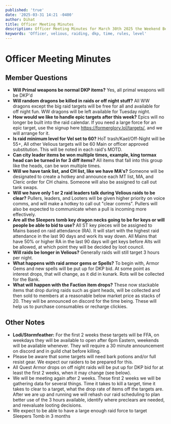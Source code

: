 ```yaml
---
published: 'true'
date: '2025-03-31 14:21 -0400'
author: Dihat
title: Officer Meeting Minutes
description: Officer Meeting Minutes for March 30th 2025 the Weekend Before Velious
keywords: 'Officer, velious, raiding, dkp, time, rules, level'
---
```

# Officer Meeting Minutes

## Member Questions

- **Will Primal weapons be normal DKP items?** Yes, all primal weapons will be DKP'd
- **Will random dragons be killed in raids or off night stuff?** All WW dragons except the big raid targets will be free for all and available for off night fun. WW dragons will be left available for Tuesday night.
- **How would we like to handle epic targets after this week?** Epics will no longer be built into the raid calendar. If you need a large force for an epic target, use the signup here https://formerglory.lol/targets/, and we will arrange for it.
- **Is raid minimum level for Vel set to 60?** HoT trash/Kael/Off-Night will be 55+, All other Velious targets will be 60 Main or officer approved substitution. This will be noted in each raid's MOTD.
- **Can city leader items be won multiple times, example, king tormax head can be turned in for 3 diff items?** All items that fall into this group like the heads, can be won multiple times.
- **Will we have tank list, and CH list, like we have MA's?** Someone will be designated to create a hotkey and announce each MT list, MA, and Cleric order for CH chains. Someone will also be assigned to call out tank swaps.
- **Will we have only 1 or 2 raid leaders talk during Velious raids to be clear?** Pullers, leaders, and Looters will be given higher priority on voice comms, and will make a hotkey to call out "clear comms". Pullers will also be expected to communicate when a pull is incoming more effectively.
- **Are all the Sleepers tomb key dragon necks going to be for keys or will people be able to bid to use?** All ST key pieces will be assigned to Mains based on raid attendance (RA). It will start with the highest raid attendance in the last 90 days and work its way down. All Mains that have 50% or higher RA in the last 90 days will get keys before Alts will be allowed, at which point they will be decided by loot council.
- **Will raids be longer in Velious?** Generally raids will still target 3 hours per night.
- **What happens with raid armor gems or Spells?** To begin with, Armor Gems and new spells will be put up for DKP bid. At some point as interest drops, that will change, as it did in kunark. Rots will be collected for the Bank.
- **What will happen with the Faction item drops?** These now stackable items that drop during raids such as giant heads, will be collected and then sold to members at a reasonable below market price as stacks of 20. They will be announced on discord for the time being. These will help us to purchase consumables or recharge clickies.

## Other Notes

- **Lodi/Stormfeather:** For the first 2 weeks these targets will be FFA, on weekdays they will be available to open after 6pm Eastern, weekends will be available whenever. They will require a 30 minute announcement on discord and in guild chat before killing.
- Please be aware that some targets will need bark potions and/or full resist gear. We expect our raiders to be prepared for this.
- All Quest Armor drops on off night raids will be put up for DKP bid for at least the first 2 weeks, when it may change (see below).
- We will be meeting again after 2 weeks. These first 2 weeks we will be gathering data for several things. Time it takes to kill a target, time it takes to clear to a target, what the drop rate of items off the targets are. After we are up and running we will rehash our raid scheduling to plan better use of the 3 hours available, identify where preclears are needed, and reevaluate looting decisions.
- We expect to be able to have a large enough raid force to target Sleepers Tomb in 3 months

